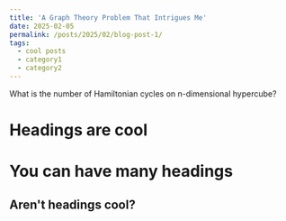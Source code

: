 ```yaml
---
title: 'A Graph Theory Problem That Intrigues Me'
date: 2025-02-05
permalink: /posts/2025/02/blog-post-1/
tags:
  - cool posts
  - category1
  - category2
---
```


What is the number of Hamiltonian cycles on n-dimensional hypercube?



Headings are cool
======

You can have many headings
======

Aren't headings cool?
------
